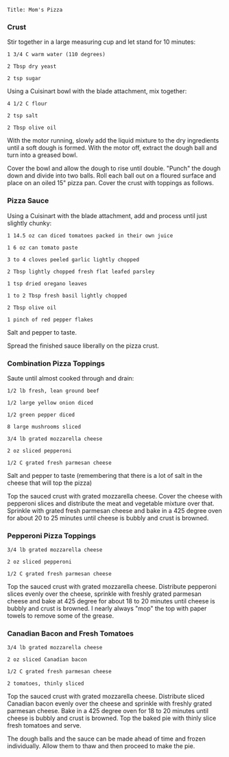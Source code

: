 ~~~ recipe-info
Title: Mom's Pizza
~~~

### Crust

Stir together in a large measuring cup and let stand for 10 minutes:

~~~ recipe-ingredients
1 3/4 C warm water (110 degrees)

2 Tbsp dry yeast

2 tsp sugar
~~~

Using a Cuisinart bowl with the blade attachment, mix together:

~~~ recipe-ingredients
4 1/2 C flour

2 tsp salt

2 Tbsp olive oil
~~~

With the motor running, slowly add the liquid mixture to the dry ingredients until a soft dough is
formed. With the motor off, extract the dough ball and turn into a greased bowl.

Cover the bowl and allow the dough to rise until double. "Punch" the dough down and divide into two
balls. Roll each ball out on a floured surface and place on an oiled 15" pizza pan. Cover the crust
with toppings as follows.


### Pizza Sauce

Using a Cuisinart with the blade attachment, add and process until just slightly chunky:

~~~ recipe-ingredients
1 14.5 oz can diced tomatoes packed in their own juice

1 6 oz can tomato paste

3 to 4 cloves peeled garlic lightly chopped

2 Tbsp lightly chopped fresh flat leafed parsley

1 tsp dried oregano leaves

1 to 2 Tbsp fresh basil lightly chopped

2 Tbsp olive oil

1 pinch of red pepper flakes
~~~

Salt and pepper to taste.

Spread the finished sauce liberally on the pizza crust.


### Combination Pizza Toppings

Saute until almost cooked through and drain:

~~~ recipe-ingredients
1/2 lb fresh, lean ground beef

1/2 large yellow onion diced

1/2 green pepper diced

8 large mushrooms sliced

3/4 lb grated mozzarella cheese

2 oz sliced pepperoni

1/2 C grated fresh parmesan cheese
~~~

Salt and pepper to taste (remembering that there is a lot of salt in the cheese that will top the
pizza)

Top the sauced crust with grated mozzarella cheese. Cover the cheese with pepperoni slices and
distribute the meat and vegetable mixture over that. Sprinkle with grated fresh parmesan cheese and
bake in a 425 degree oven for about 20 to 25 minutes until cheese is bubbly and crust is browned.


### Pepperoni Pizza Toppings

~~~ recipe-ingredients
3/4 lb grated mozzarella cheese

2 oz sliced pepperoni

1/2 C grated fresh parmesan cheese
~~~

Top the sauced crust with grated mozzarella cheese. Distribute pepperoni slices evenly over the
cheese, sprinkle with freshly grated parmesan cheese and bake at 425 degree for about 18 to 20
minutes until cheese is bubbly and crust is browned. I nearly always "mop" the top with paper towels
to remove some of the grease.


### Canadian Bacon and Fresh Tomatoes

~~~ recipe-ingredients
3/4 lb grated mozzarella cheese

2 oz sliced Canadian bacon

1/2 C grated fresh parmesan cheese

2 tomatoes, thinly sliced
~~~

Top the sauced crust with grated mozzarella cheese. Distribute sliced Canadian bacon evenly over the
cheese and sprinkle with freshly grated parmesan cheese. Bake in a 425 degree oven for 18 to 20
minutes until cheese is bubbly and crust is browned. Top the baked pie with thinly slice fresh
tomatoes and serve.

The dough balls and the sauce can be made ahead of time and frozen individually. Allow them to thaw
and then proceed to make the pie.
